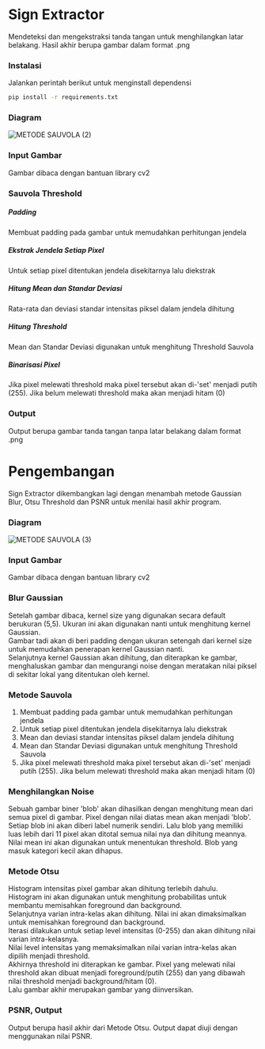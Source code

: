 # Sign Extractor
  Mendeteksi dan mengekstraksi tanda tangan untuk menghilangkan latar belakang. Hasil akhir berupa gambar dalam format .png

### Instalasi
  Jalankan perintah berikut untuk menginstall dependensi
```bash
pip install -r requirements.txt
```

### Diagram

![METODE SAUVOLA (2)](https://github.com/MuhammadMiftaa/Sign-Extractor-NoLib/assets/163877047/c43a83a2-12c6-488d-a603-b13d45f2551e)

### Input Gambar
Gambar dibaca dengan bantuan library cv2

### Sauvola Threshold
  ##### Padding  
  Membuat padding pada gambar untuk memudahkan perhitungan jendela
  ##### Ekstrak Jendela Setiap Pixel
  Untuk setiap pixel ditentukan jendela disekitarnya lalu diekstrak
  ##### Hitung Mean dan Standar Deviasi
  Rata-rata dan deviasi standar intensitas piksel dalam jendela dihitung 
  ##### Hitung Threshold
  Mean dan Standar Deviasi digunakan untuk menghitung Threshold Sauvola
  ##### Binarisasi Pixel
  Jika pixel melewati threshold maka pixel tersebut akan di-'set' menjadi putih (255). Jika belum melewati threshold maka akan menjadi hitam (0)

### Output
  Output berupa gambar tanda tangan tanpa latar belakang dalam format .png

# Pengembangan
  Sign Extractor dikembangkan lagi dengan menambah metode Gaussian Blur, Otsu Threshold dan PSNR untuk menilai hasil akhir program.

### Diagram
![METODE SAUVOLA (3)](https://github.com/MuhammadMiftaa/Sign-Extractor-NoLib/assets/163877047/13fad650-23ff-4c78-9ae1-eb55b72d9a68)

### Input Gambar
  Gambar dibaca dengan bantuan library cv2
### Blur Gaussian
 Setelah gambar dibaca, kernel size yang digunakan secara default berukuran (5,5). Ukuran ini akan digunakan nanti untuk menghitung kernel Gaussian.\
  Gambar tadi akan di beri padding dengan ukuran setengah dari kernel size untuk memudahkan penerapan kernel Gaussian nanti.\
  Selanjutnya kernel Gaussian akan dihitung, dan diterapkan ke gambar, menghaluskan gambar dan mengurangi noise dengan meratakan nilai piksel di sekitar lokal 
  yang ditentukan oleh kernel.
  
### Metode Sauvola 
  1. Membuat padding pada gambar untuk memudahkan perhitungan jendela
  2. Untuk setiap pixel ditentukan jendela disekitarnya lalu diekstrak
  3. Mean dan deviasi standar intensitas piksel dalam jendela dihitung 
  4. Mean dan Standar Deviasi digunakan untuk menghitung Threshold Sauvola
  5. Jika pixel melewati threshold maka pixel tersebut akan di-'set' menjadi putih (255). Jika belum melewati threshold maka akan menjadi hitam (0)
  
### Menghilangkan Noise
  Sebuah gambar biner 'blob' akan dihasilkan dengan menghitung mean dari semua pixel di gambar. Pixel dengan nilai diatas mean akan menjadi 'blob'.\
  Setiap blob ini akan diberi label numerik sendiri. Lalu blob yang memiliki luas lebih dari 11 pixel akan ditotal semua nilai nya dan dihitung meannya.\
  Nilai mean ini akan digunakan untuk menentukan threshold. Blob yang masuk kategori kecil akan dihapus.
  
### Metode Otsu
  Histogram intensitas pixel gambar akan dihitung terlebih dahulu.\
  Histogram ini akan digunakan untuk menghitung probabilitas untuk membantu memisahkan foreground dan background.\
  Selanjutnya varian intra-kelas akan dihitung. Nilai ini akan dimaksimalkan untuk memisahkan foreground dan background.\
  Iterasi dilakukan untuk setiap level intensitas (0-255) dan akan dihitung nilai varian intra-kelasnya.\
  Nilai level intensitas yang memaksimalkan nilai varian intra-kelas akan dipilih menjadi threshold.\
  Akhirnya threshold ini diterapkan ke gambar. Pixel yang melewati nilai threshold akan dibuat menjadi foreground/putih (255) dan yang dibawah nilai threshold menjadi background/hitam (0).\
  Lalu gambar akhir merupakan gambar yang diinversikan.
  
### PSNR, Output
  Output berupa hasil akhir dari Metode Otsu. Output dapat diuji dengan menggunakan nilai PSNR.
